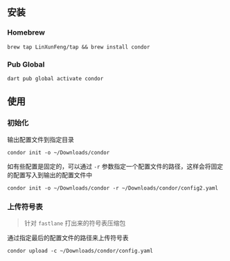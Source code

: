 ## 安装

### Homebrew

```shell
brew tap LinXunFeng/tap && brew install condor
```

### Pub Global

```shell
dart pub global activate condor
```

## 使用

### 初始化

输出配置文件到指定目录

```shell
condor init -o ~/Downloads/condor
```

如有些配置是固定的，可以通过 `-r` 参数指定一个配置文件的路径，这样会将固定的配置写入到输出的配置文件中

```shell
condor init -o ~/Downloads/condor -r ~/Downloads/condor/config2.yaml
```

### 上传符号表

> 针对 `fastlane` 打出来的符号表压缩包

通过指定最后的配置文件的路径来上传符号表

```shell
condor upload -c ~/Downloads/condor/config.yaml
```
